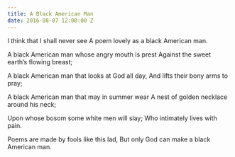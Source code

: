 ```yaml
---
title: A Black American Man
date: 2016-08-07 12:00:00 Z
---
```


I think that I shall never see
A poem lovely as a black American man.

A black American man whose angry mouth is prest
Against the sweet earth’s flowing breast;

A black American man that looks at God all day,
And lifts their bony arms to pray;

A black American man that may in summer wear
A nest of golden necklace around his neck;

Upon whose bosom some white men will slay;
Who intimately lives with pain.

Poems are made by fools like this lad,
But only God can make a black American man.